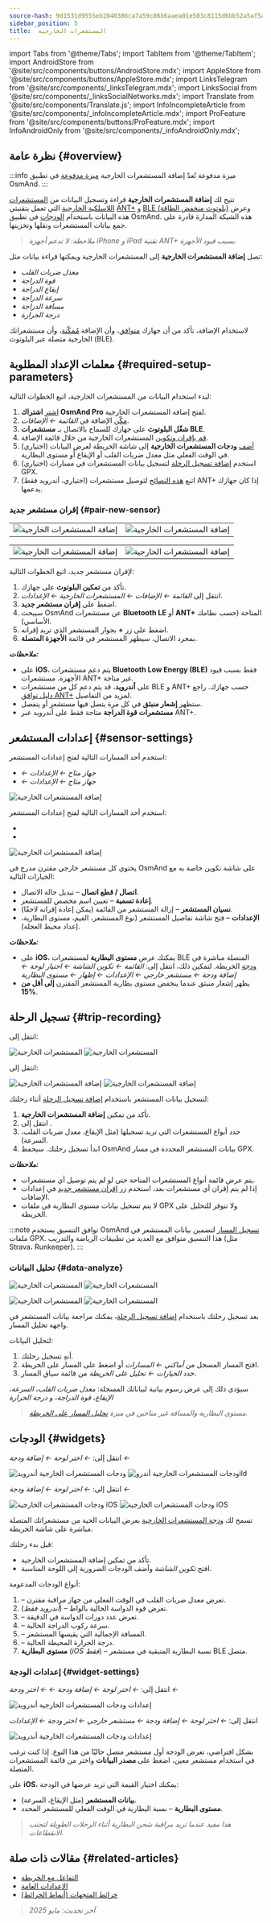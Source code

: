 ```yaml
---
source-hash: 9d1531d9555eb2840386ca7a59c86b6aaea01e503c8115d6bb52a5af5ac3dfed
sidebar_position: 5
title:  المستشعرات الخارجية
---
```

import Tabs from '@theme/Tabs';
import TabItem from '@theme/TabItem';
import AndroidStore from '@site/src/components/buttons/AndroidStore.mdx';
import AppleStore from '@site/src/components/buttons/AppleStore.mdx';
import LinksTelegram from '@site/src/components/_linksTelegram.mdx';
import LinksSocial from '@site/src/components/_linksSocialNetworks.mdx';
import Translate from '@site/src/components/Translate.js';
import InfoIncompleteArticle from '@site/src/components/_infoIncompleteArticle.mdx';
import ProFeature from '@site/src/components/buttons/ProFeature.mdx';
import InfoAndroidOnly from '@site/src/components/_infoAndroidOnly.mdx';



## نظرة عامة {#overview}

:::info ميزة مدفوعة
تُعدّ إضافة المستشعرات الخارجية [ميزة مدفوعة](../purchases/index.md) في تطبيق OsmAnd.
:::

تتيح لك **إضافة المستشعرات الخارجية** قراءة وتسجيل البيانات من [المستشعرات اللاسلكية الخارجية](https://en.wikipedia.org/wiki/Wireless_sensor_network) التي تعمل بتقنيتي [ANT+](https://en.wikipedia.org/wiki/ANT_(network)) و [BLE (بلوتوث منخفض الطاقة)](https://en.wikipedia.org/wiki/Bluetooth_Low_Energy) وعرض هذه البيانات باستخدام [الودجات](#widgets) في تطبيق OsmAnd. هذه الشبكة المدارة قادرة على جمع بيانات المستشعرات ونقلها وتخزينها.

> *ملاحظة: لا تدعم أجهزة iPhone و iPad تقنية ANT+ بسبب قيود الأجهزة.*

تصل **إضافة المستشعرات الخارجية** إلى المستشعرات الخارجية ويمكنها قراءة بيانات مثل:

- *معدل ضربات القلب*
- *قوة الدراجة*
- *إيقاع الدراجة*
- *سرعة الدراجة*
- *مسافة الدراجة*
- *درجة الحرارة*

لاستخدام الإضافة، تأكد من أن جهازك [متوافق](#pair-new-sensor)، وأن الإضافة [مُمكّنة](../plugins/#enable--disable)، وأن مستشعراتك الخارجية متصلة عبر البلوتوث (BLE).


## معلمات الإعداد المطلوبة {#required-setup-parameters}

لبدء استخدام البيانات من المستشعرات الخارجية، اتبع الخطوات التالية:

1. [اشترِ](../purchases/) **اشتراك OsmAnd Pro** لفتح إضافة المستشعرات الخارجية.
2. [مكّن](../plugins/#enable--disable) الإضافة في *القائمة ← الإضافات*.
3. **شغّل البلوتوث** على جهازك للسماح بالاتصال بـ **مستشعرات BLE**.
4. [قم بإقران وتكوين](#pair-new-sensor) المستشعرات الخارجية من خلال قائمة الإضافة.
5. (اختياري) [أضف](#widgets) **ودجات المستشعرات الخارجية** إلى شاشة الخريطة لعرض البيانات في الوقت الفعلي مثل معدل ضربات القلب أو الإيقاع أو مستوى البطارية.
6. (اختياري) استخدم [إضافة تسجيل الرحلة](../plugins/trip-recording.md) لتسجيل بيانات المستشعرات في مسارات GPX.
7. (اختياري، أندرويد فقط) اتبع [هذه النصائح](https://www.thisisant.com/consumer/ant-101/ant-in-phones) لتوصيل مستشعرات ANT+ إذا كان جهازك يدعمها.


### إقران مستشعر جديد {#pair-new-sensor}

<Tabs groupId="operating-systems" queryString="current-os">

<TabItem value="android" label="أندرويد">

| | |
| --- | --- |
| ![إضافة المستشعرات الخارجية](@site/static/img/plugins/sensors/external_sensors_pair_sensors_1.png) | ![إضافة المستشعرات الخارجية](@site/static/img/plugins/sensors/external_sensors_pair_sensors_2.png) |

</TabItem>

<TabItem value="ios" label="iOS">

| | |
| --- | --- |
| ![إضافة المستشعرات الخارجية](@site/static/img/plugins/sensors/external_sensors_first_start_ios.png) |  ![إضافة المستشعرات الخارجية](@site/static/img/plugins/sensors/external_sensors_bluetooth_turned_off_ios.png) |

</TabItem>

</Tabs>

لإقران مستشعر جديد، اتبع الخطوات التالية:

1. تأكد من **تمكين البلوتوث** على جهازك.
2. انتقل إلى *القائمة ← الإضافات ← المستشعرات الخارجية ← الإعدادات*.
3. اضغط على **إقران مستشعر جديد**.
4. سيبحث OsmAnd عن مستشعرات **Bluetooth LE** أو **ANT+** المتاحة (حسب نظامك الأساسي).
5. اضغط على زر **+** بجوار المستشعر الذي تريد إقرانه.
6. بمجرد الاتصال، سيظهر المستشعر في قائمة **الأجهزة المتصلة**.

***ملاحظات:***

- على **iOS**، يتم دعم مستشعرات **Bluetooth Low Energy (BLE)** فقط بسبب قيود الأجهزة. مستشعرات ANT+ غير متاحة.
- على **أندرويد**، قد يتم دعم كل من مستشعرات BLE و ANT+ حسب جهازك. راجع [دليل توافق ANT+](https://www.thisisant.com/consumer/ant-101/ant-in-phones) لمزيد من التفاصيل.
- ستظهر **إشعار منبثق** في كل مرة يتصل فيها مستشعر أو ينفصل.
- **مستشعرات قوة الدراجة** متاحة فقط على أندرويد عبر ANT+.


## إعدادات المستشعر {#sensor-settings}

<Tabs groupId="operating-systems" queryString="current-os">

<TabItem value="android" label="أندرويد">

استخدم أحد المسارات التالية لفتح إعدادات المستشعر:

- *<Translate android="true" ids="shared_string_menu,plugin_settings,external_sensors_plugin_name"/> ← جهاز متاح ← الإعدادات*
- *<Translate android="true" ids="shared_string_menu,configure_profile,plugins_settings,external_sensors_plugin_name"/> ← جهاز متاح ← الإعدادات*

![إضافة المستشعرات الخارجية](@site/static/img/plugins/sensors/external_sensors_sett_sensors_andr.png)

</TabItem>

<TabItem value="ios" label="iOS">

استخدم أحد المسارات التالية لفتح إعدادات المستشعر:

- *<Translate ios="true" ids="shared_string_menu,plugins_menu_group,external_sensors_plugin_name"/>*
- *<Translate ios="true" ids="shared_string_menu,shared_string_settings,selected_profile,plugins_menu_group,external_sensors_plugin_name"/>*

![إضافة المستشعرات الخارجية](@site/static/img/plugins/sensors/external_sensors_sett_sensors_ios.png)

</TabItem>

</Tabs>

يحتوي كل مستشعر خارجي مقترن مدرج في OsmAnd على شاشة تكوين خاصة به مع الخيارات التالية:

- **اتصال / قطع اتصال** – تبديل حالة الاتصال.
- **إعادة تسمية** – تعيين اسم مخصص للمستشعر.
- **نسيان المستشعر** – إزالة المستشعر من القائمة (يمكن إعادة إقرانه لاحقًا).
- **الإعدادات** – فتح شاشة تفاصيل المستشعر (نوع المستشعر، القيم، مستوى البطارية، إعداد محيط العجلة).

***ملاحظات:***

- على **iOS**، يمكنك عرض **مستوى البطارية** لمستشعرات BLE المتصلة مباشرة في [ودجة](#widgets) الخريطة. لتمكين ذلك، انتقل إلى: *القائمة ← تكوين الشاشة ← اختيار لوحة ← إضافة ودجة ← مستشعر خارجي ← الإعدادات ← إظهار ← مستوى البطارية*
- يظهر إشعار منبثق عندما ينخفض مستوى بطارية المستشعر المقترن **إلى أقل من 15%**.


## تسجيل الرحلة {#trip-recording}

<Tabs groupId="operating-systems" queryString="current-os">

<TabItem value="android" label="أندرويد">

انتقل إلى: *<Translate android="true" ids="shared_string_menu,plugins_menu_group,record_plugin_name,shared_string_settings,data_settings,external_sensor_widgets"/>*

![المستشعرات الخارجية](@site/static/img/plugins/sensors/external_sensors_trip_recording_1.png)  ![المستشعرات الخارجية](@site/static/img/plugins/sensors/external_sensors_trip_recording_2.png)

</TabItem>

<TabItem value="ios" label="iOS">

انتقل إلى: *<Translate ios="true" ids="shared_string_menu,plugins_menu_group,record_plugin_name,shared_string_settings,shared_string_external"/>*

![إضافة المستشعرات الخارجية](@site/static/img/plugins/sensors/external_sensors_pair_sensors_5_ios.png)  ![إضافة المستشعرات الخارجية](@site/static/img/plugins/sensors/external_sensors_pair_sensors_6_ios.png)

</TabItem>

</Tabs>

لتسجيل بيانات المستشعر باستخدام [إضافة تسجيل الرحلة](../plugins/trip-recording.md#recording-settings) أثناء رحلتك:

1. تأكد من تمكين **إضافة المستشعرات الخارجية**.
2. انتقل إلى *<Translate android="true" ids="shared_string_menu,plugins_menu_group,record_plugin_name,shared_string_settings,data_settings,external_sensor_widgets"/>*.
3. حدد أنواع المستشعرات التي تريد تسجيلها (مثل الإيقاع، معدل ضربات القلب، السرعة).
4. ابدأ تسجيل رحلتك. سيحفظ OsmAnd بيانات المستشعر المحددة في مسار GPX.

***ملاحظات:***

- يتم عرض قائمة أنواع المستشعرات المتاحة حتى لو لم يتم توصيل أي مستشعرات.
- إذا لم يتم إقران أي مستشعرات بعد، استخدم زر [إقران مستشعر جديد](#pair-new-sensor) في إعدادات الإضافات.
- لا يتم تسجيل بيانات مستوى البطارية في ملفات GPX ولا تتوفر للتحليل على الخريطة.

:::note توافق التنسيق
يستخدم OsmAnd [تسجيل المسار](../plugins/trip-recording.md#recorded-gpx-file) لتضمين بيانات المستشعر في ملفات GPX. هذا التنسيق متوافق مع العديد من تطبيقات الرياضة والتدريب (مثل Strava، Runkeeper).
:::


### تحليل البيانات {#data-analyze}

<Tabs groupId="operating-systems" queryString="current-os">

<TabItem value="android" label="أندرويد">

![المستشعرات الخارجية](@site/static/img/plugins/sensors/external_sensors_plugin_analyze_3_andr.png)  ![المستشعرات الخارجية](@site/static/img/plugins/sensors/external_sensors_plugin_analyze_5_andr.png)

</TabItem>

<TabItem value="ios" label="iOS">

![المستشعرات الخارجية](@site/static/img/plugins/sensors/external_sensors_plugin_analyze_1_ios.png)  ![المستشعرات الخارجية](@site/static/img/plugins/sensors/external_sensors_plugin_analyze_3_ios.png)

</TabItem>

</Tabs>

بعد تسجيل رحلتك باستخدام [إضافة تسجيل الرحلة](../plugins/trip-recording.md#recording-settings)، يمكنك مراجعة بيانات المستشعر في واجهة تحليل المسار.

لتحليل البيانات:

1. أنهِ تسجيل رحلتك.
2. افتح المسار المسجل من *أماكني ← المسارات* أو اضغط على المسار على الخريطة.
3. حدد *الخيارات ← تحليل على الخريطة* من قائمة سياق المسار.

سيؤدي ذلك إلى عرض رسوم بيانية لبياناتك المسجلة: *معدل ضربات القلب*، *السرعة*، *الإيقاع*، *قوة الدراجة*، و *درجة الحرارة*

> *مستوى البطارية والمسافة غير متاحين في ميزة [تحليل المسار على الخريطة](../map/tracks/index.md#analyze-track-on-map).*


## الودجات {#widgets}

<Tabs groupId="operating-systems" queryString="current-os">

<TabItem value="android" label="أندرويد">

انتقل إلى: *<Translate android="true" ids="shared_string_menu,map_widget_config,shared_string_widgets"/> ← اختر لوحة ← إضافة ودجة ← <Translate android="true" ids="external_sensor_widgets"/>*

![ودجات المستشعرات الخارجية أندرويد](@site/static/img/plugins/sensors/external-sensors-plugin-wid_1_andr.png)  ![ودجات المستشعرات الخارجية أندروild](@site/static/img/plugins/sensors/external-sensors-plugin-wid2.png)

</TabItem>

<TabItem value="ios" label="iOS">

انتقل إلى: *<Translate ios="true" ids="shared_string_menu,layer_map_appearance,shared_string_widgets"/> ← اختر لوحة ← إضافة ودجة ← <Translate ios="true" ids="external_sensors_plugin_name"/>*

![ودجات المستشعرات الخارجية iOS](@site/static/img/plugins/sensors/external_sens_widg_1_ios.png)  ![ودجات المستشعرات الخارجية iOS](@site/static/img/plugins/sensors/external_sens_widg_3_ios.png)

</TabItem>

</Tabs>

تسمح لك [ودجة المستشعرات الخارجية](../widgets/info-widgets.md#external-sensors-widgets) بعرض البيانات الحية من مستشعراتك المتصلة مباشرة على شاشة الخريطة.

قبل بدء رحلتك:

- تأكد من تمكين إضافة المستشعرات الخارجية.
- افتح *تكوين الشاشة* وأضف الودجات الضرورية إلى اللوحة المناسبة.

أنواع الودجات المدعومة:

1. **<Translate android="true" ids="map_widget_ant_heart_rate"/>** – تعرض معدل ضربات القلب في الوقت الفعلي من جهاز مراقبة مقترن.
2. **<Translate android="true" ids="map_widget_ant_bicycle_power"/>** (*أندرويد فقط*) – تعرض قوة الدواسة الحالية بالواط.
3. **<Translate android="true" ids="map_widget_ant_bicycle_cadence"/>** – تعرض عدد دورات الدواسة في الدقيقة.
4. **<Translate android="true" ids="map_widget_ant_bicycle_speed"/>** – سرعة ركوب الدراجة الحالية.
5. **<Translate android="true" ids="map_widget_ant_bicycle_dist"/>** – المسافة الإجمالية التي يقيسها المستشعر.
6. **<Translate android="true" ids="external_device_characteristic_temperature"/>** – درجة الحرارة المحيطة الحالية.
7. **مستوى البطارية** (*iOS فقط*) – نسبة البطارية المتبقية في مستشعر BLE متصل.


### إعدادات الودجة {#widget-settings}

<Tabs groupId="operating-systems" queryString="current-os">

<TabItem value="android" label="أندرويد">

انتقل إلى: *<Translate android="true" ids="shared_string_menu,map_widget_config,shared_string_widgets"/> ← اختر لوحة ← إضافة ودجة ← <Translate android="true" ids="external_sensor_widgets"/> ← اختر ودجة ← <Translate android="true" ids="shared_string_settings"/>*

![إعدادات ودجات المستشعرات الخارجية أندرويد](@site/static/img/plugins/sensors/external-sensors-widget-settings-android.png)

</TabItem>

<TabItem value="ios" label="iOS">

انتقل إلى: *<Translate ios="true" ids="shared_string_menu,layer_map_appearance,shared_string_widgets"/> ← اختر لوحة ← إضافة ودجة ← مستشعر خارجي ← اختر ودجة ← الإعدادات*

![إعدادات ودجات المستشعرات الخارجية أندرويد](@site/static/img/plugins/sensors/external-sensors-widget-settings-ios.png)

</TabItem>

</Tabs>

بشكل افتراضي، تعرض الودجة أول مستشعر متصل حاليًا من هذا النوع. إذا كنت ترغب في استخدام مستشعر معين، اضغط على **مصدر البيانات** واختر من قائمة المستشعرات المتصلة.

على **iOS**، يمكنك اختيار القيمة التي تريد عرضها في الودجة:

- **بيانات المستشعر** (مثل الإيقاع، السرعة).
- **مستوى البطارية** – نسبة البطارية في الوقت الفعلي للمستشعر المحدد.

> *هذا مفيد عندما تريد مراقبة شحن البطارية أثناء الرحلات الطويلة لتجنب الانقطاعات.*


## مقالات ذات صلة {#related-articles}

- [التفاعل مع الخريطة](../../user/map/interact-with-map.md)
- [الإعدادات العامة](../../user/personal/global-settings.md)
- [خرائط المتجهات (أنماط الخرائط)](../../user/map/vector-maps.md)

> *آخر تحديث: مايو 2025*
